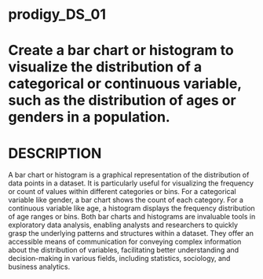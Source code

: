 # prodigy_DS_01
# Create a bar chart or histogram to visualize the distribution of a categorical or continuous variable, such as the distribution of ages or genders in a population.
# DESCRIPTION
A bar chart or histogram is a graphical representation of the distribution of data points in a dataset. It is particularly useful for visualizing the frequency or count of values within different categories or bins. For a categorical variable like gender, a bar chart shows the count of each category. For a continuous variable like age, a histogram displays the frequency distribution of age ranges or bins.
Both bar charts and histograms are invaluable tools in exploratory data analysis, enabling analysts and researchers to quickly grasp the underlying patterns and structures within a dataset. They offer an accessible means of communication for conveying complex information about the distribution of variables, facilitating better understanding and decision-making in various fields, including statistics, sociology, and business analytics.
